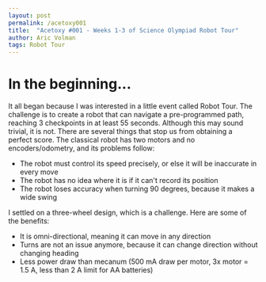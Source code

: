 ```yaml
---
layout: post
permalink: /acetoxy001
title:  "Acetoxy #001 - Weeks 1-3 of Science Olympiad Robot Tour"
author: Aric Volman
tags: Robot Tour
---
```


# In the beginning...

It all began because I was interested in a little event called Robot Tour. The challenge is to create a robot that can navigate a pre-programmed path, reaching 3 checkpoints in at least 55 seconds. Although this may sound trivial, it is not. There are several things that stop us from obtaining a perfect score. The classical robot has two motors and no encoders/odometry, and its problems follow:

- The robot must control its speed precisely, or else it will be inaccurate in every move
- The robot has no idea where it is if it can't record its position
- The robot loses accuracy when turning 90 degrees, because it makes a wide swing

I settled on a three-wheel design, which is a challenge. Here are some of the benefits:

- It is omni-directional, meaning it can move in any direction
- Turns are not an issue anymore, because it can change direction without changing heading
- Less power draw than mecanum (500 mA draw per motor, 3x motor = 1.5 A, less than 2 A limit for AA batteries)

